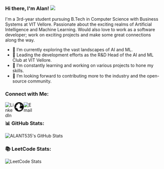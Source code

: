 ### Hi there, I'm Alan! <img src="https://media.giphy.com/media/hvRJCLFzcasrR4ia7z/giphy.gif" width="28">

I'm a 3rd-year student pursuing B.Tech in Computer Science with Business Systems at VIT Vellore. Passionate about the exciting realms of Artificial Intelligence and Machine Learning. Would also love to work as a software developer; work on exciting projects and make some great connections along the way.

- 🌱 I’m currently exploring the vast landscapes of AI and ML.
- 💼 Leading the development efforts as the R&D Head of the AI and ML Club at VIT Vellore.
- 🔭 I’m constantly learning and working on various projects to hone my skills.
- 👯 I’m looking forward to contributing more to the industry and the open-source community.

### Connect with Me:


[<img align="left" alt="LinkedIn" width="30px" src="https://github.com/gauravghongde/social-icons/blob/master/SVG/Color/LinkedIN.svg" />][linkedin]
[<img align="left" alt="Portfolio" width="30px" src="https://raw.githubusercontent.com/iconic/open-iconic/master/svg/globe.svg" />][portfolio]
[<img align="left" alt="Email" width="30px" src="https://github.com/gauravghongde/social-icons/blob/master/SVG/Color/Gmail.svg" />][email]

<br />
<br />

### 📊 GitHub Stats:

![ALANT535's GitHub Stats](https://github-readme-stats.vercel.app/api?username=ALANT535&show_icons=true&theme=dark)

### 📚 LeetCode Stats:
![LeetCode Stats](https://leetcode.card.workers.dev/Kokki535?theme=dark&font=baloo&extension=activity)


[linkedin]: https://www.linkedin.com/in/alan-thomas-91aa18230/
[twitter]: https://twitter.com/yourusername/
[portfolio]: https://yourportfolio.com/
[email]: mailto:thomasalan535@gmail.com
